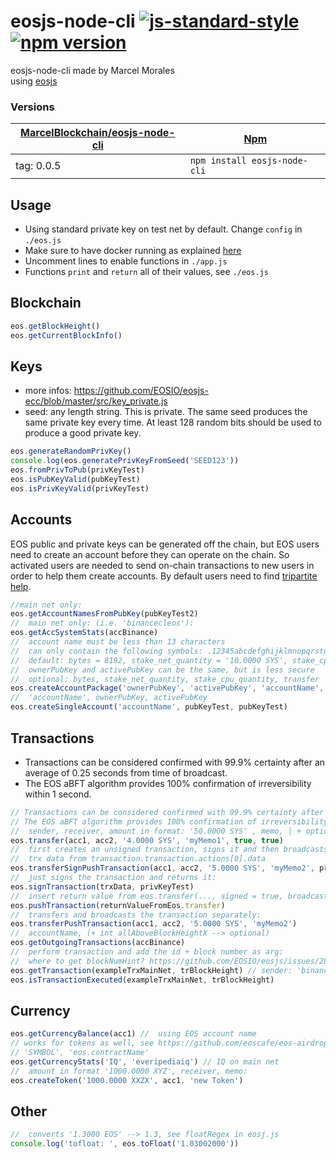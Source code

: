 # eosjs-node-cli [![js-standard-style](https://img.shields.io/badge/code%20style-standard-brightgreen.svg)](http://standardjs.com) [![npm version](https://badge.fury.io/js/eosjs-node-cli.svg)](https://www.npmjs.com/package/eosjs-node-cli)


eosjs-node-cli made by Marcel Morales  
using [eosjs](https://github.com/EOSIO/eosjs) 

### Versions

| [MarcelBlockchain/eosjs-node-cli](/MarcelBlockchain/eosjs-node-cli) | [Npm](https://www.npmjs.com/package/eosjs-node-cli)  |
| --- | --- |
| tag: 0.0.5 | `npm install eosjs-node-cli` |
  
## Usage
* Using standard private key on test net by default. Change ```config``` in ```./eos.js```
* Make sure to have docker running as explained [here](https://github.com/EOSIO/eosjs/tree/master/docker)
* Uncomment lines to enable functions in ```./app.js``` 
* Functions ```print``` and ```return``` all of their values, see ```./eos.js```
  
## Blockchain
```js
eos.getBlockHeight()
eos.getCurrentBlockInfo()
```

## Keys
* more infos: https://github.com/EOSIO/eosjs-ecc/blob/master/src/key_private.js  
* seed: any length string. This is private. The same seed produces the same private key every time. At least 128 random bits should be used to produce a good private key.
```js
eos.generateRandomPrivKey()
console.log(eos.generatePrivKeyFromSeed('SEED123'))
eos.fromPrivToPub(privKeyTest)
eos.isPubKeyValid(pubKeyTest)
eos.isPrivKeyValid(privKeyTest)
```

## Accounts
EOS public and private keys can be generated off the chain, but EOS users need to create an account before they can operate on the chain. So activated users are needed to send on-chain transactions to new users in order to help them create accounts. By default users need to find [tripartite help](https://www.zeos.co/).  
```js 
//main net only:  
eos.getAccountNamesFromPubKey(pubKeyTest2)
//  main net only: (i.e. 'binancecleos'):
eos.getAccSystemStats(accBinance)
//  account name must be less than 13 characters
//  can only contain the following symbols: .12345abcdefghijklmnopqrstuvwxyz:
//  default: bytes = 8192, stake_net_quantity = '10.0000 SYS', stake_cpu_quantity = '10.0000 SYS', transfer = 0:
//  ownerPubKey and activePubKey can be the same, but is less secure
//  optional: bytes, stake_net_quantity, stake_cpu_quantity, transfer
eos.createAccountPackage('ownerPubKey', 'activePubKey', 'accountName', bytes, stake_net_quantity, stake_cpu_quantity, transfer)
//  'accountName', ownerPubKey, activePubKey
eos.createSingleAccount('accountName', pubKeyTest, pubKeyTest)
```  
  
## Transactions  
* Transactions can be considered confirmed with 99.9% certainty after an average of 0.25 seconds from time of broadcast.
* The EOS aBFT algorithm provides 100% confirmation of irreversibility within 1 second.
```js 
// Transactions can be considered confirmed with 99.9% certainty after an average of 0.25 seconds from time of broadcast.
// The EOS aBFT algorithm provides 100% confirmation of irreversibility within 1 second.
//  sender, receiver, amount in format: '50.0000 SYS' , memo, | + optional: sign = true, broadcast = true
eos.transfer(acc1, acc2, '4.0000 SYS', 'myMemo1', true, true)
//  first creates an unsigned transaction, signs it and then broadcasts it. All separately. See logs()
//  trx data from transaction.transaction.actions[0].data
eos.transferSignPushTransaction(acc1, acc2, '5.0000 SYS', 'myMemo2', privKeyTest)
//  just signs the transaction and returns it:
eos.signTransaction(trxData, privKeyTest)
//  insert return value from eos.transfer(..., signed = true, broadcast = false);
eos.pushTransaction(returnValueFromEos.transfer)
//  transfers and broadcasts the transaction separately:
eos.transferPushTransaction(acc1, acc2, '5.0000 SYS', 'myMemo2')
//  accountName, (+ int allAboveBlockHeightX --> optional)
eos.getOutgoingTransactions(accBinance)
//  perform transaction and add the id + block number as arg:
//  where to get blockNumHint? https://github.com/EOSIO/eosjs/issues/288
eos.getTransaction(exampleTrxMainNet, trBlockHeight) // sender: 'binancecleos' on main net
eos.isTransactionExecuted(exampleTrxMainNet, trBlockHeight)
```
  
## Currency  
```js
eos.getCurrencyBalance(acc1) //  using EOS account name
// works for tokens as well, see https://github.com/eoscafe/eos-airdrops
// 'SYMBOL', 'eos.contractName'
eos.getCurrencyStats('IQ', 'everipediaiq') // IQ on main net
//  amount in format '1000.0000 XYZ', receiver, memo:
eos.createToken('1000.0000 XXZX', acc1, 'new Token')
```

## Other  
```js 
//  converts '1.3000 EOS' --> 1.3, see floatRegex in eosj.js
console.log('tofloat: ', eos.toFloat('1.03002000'))
```
